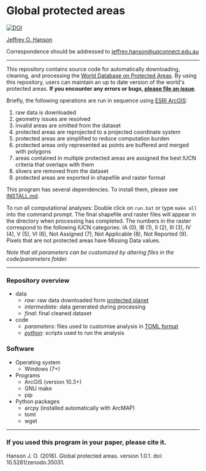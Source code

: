 Global protected areas
=================================================
[![DOI](https://zenodo.org/badge/18940/jeffreyhanson/global-protected-areas.svg)](https://zenodo.org/badge/latestdoi/18940/paleo13/global-protected-areas)

[Jeffrey O. Hanson](https://wwww.jeffrey-hanson.com)

Correspondence should be addressed to [jeffrey.hanson@uqconnect.edu.au](mailto:jeffrey.hanson@uqconnect.edu.au)

-----

This repository contains source code for automatically downloading, cleaning, and processing the [World Database on Protected Areas](http://www.protectedplanet.net/). By using this repository, users can maintain an up to date version of the world's protected areas. **If you encounter any errors or bugs, [please file an issue](https://github.com/jeffreyhanson/global-protected-areas/issues)**.

Briefly, the following operations are run in sequence using [ESRI ArcGIS](https://www.esri.com/software/arcgis):

1. raw data is downloaded
2. geometry issues are resolved
3. invalid areas are omitted from the dataset
4. protected areas are reprojected to a projected coordinate system
5. protected areas are simplified to reduce computation burden
6. protected areas only represented as points are buffered and merged with polygons
7. areas contained in multiple protected areas are assigned the best IUCN criteria that overlaps with them
8. slivers are removed from the dataset
8. protected areas are exported in shapefile and raster format

This program has several dependencies. To install them, please see [INSTALL.md](https://github.com/paleo13/global-protected-areas/blob/master/INSTALL.md). 

To run all computational analyses: Double click on `run.bat` or type `make all` into the command prompt. The final shapefile and raster files will appear in the directory when processing has completed. The numbers in the raster correspond to the following IUCN categories: IA (0), IB (1), II (2), III (3), IV (4), V (5), VI (6), Not Assigned (7), Not Applicable (8), Not Reported (9). Pixels that are not protected areas have Missing Data values.

*Note that all parameters can be customized by altering files in the code/parameters folder.* 

-----

### Repository overview

* data
	+ _raw_: raw data downloaded form [protected planet](http://www.protectedplanet.net/)
	+ _intermediate_: data generated during processing
	+ _final_: final cleaned dataset
* code
	+ _parameters_: files used to customise analysis in [TOML format](https://github.com/toml-lang/toml)
	+ [_python_](https://www.python.org): scripts used to run the analysis 

### Software

* Operating system
	+ Windows (7+)
* Programs
	+ ArcGIS (version 10.3+)
	+ GNU make
	+ pip
* Python packages
	+ arcpy (installed automatically with ArcMAP)
	+ toml
	+ wget

-----

### If you used this program in your paper, please cite it.

Hanson J. O. (2016). Global protected areas. version 1.0.1. doi: 10.5281/zenodo.35031.
